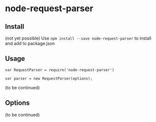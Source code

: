 # node-request-parser

## Install
(not yet possible) Use `npm install --save node-request-parser` to install and add to package.json

## Usage
`var RequestParser = require('node-request-parser')`

`var parser = new RequestParser(options);`

(to be continued)

## Options
(to be continued)